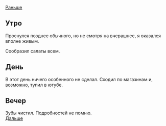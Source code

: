 [Раньше](2020.11.21.md)  
## Утро
Проснулся позднее обычного, но не смотря на вчерашнее, я оказался вполне живым.

Сообразил салаты всем.
## День
В этот день ничего особенного не сделал. Сходил по магазинам и, возможно, тупил в ютубе.
## Вечер
Зубы чистил. Подробностей не помню.  
[Дальше](2020.11.23.md)
